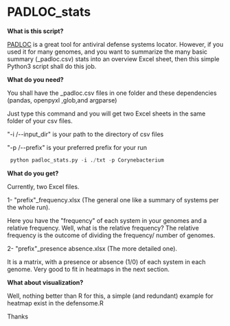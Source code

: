 # PADLOC_stats

**What is this script?**

[PADLOC](https://github.com/padlocbio/padloc) is a great tool for antiviral defense systems locator. However, if you used it for many genomes, and you want to summarize the many basic summary (_padloc.csv) stats into an overview Excel sheet, then this simple Python3 script shall do this job.


**What do you need?**

You shall have the _padloc.csv files in one folder and these dependencies (pandas, openpyxl ,glob,and argparse)

Just type this command and you will get two Excel sheets in the same folder of your csv files.

"-i /--input_dir"  is your path to the directory of csv files 

"-p /--prefix"  is your preferred prefix for your run

```python
 python padloc_stats.py -i ./txt -p Corynebacterium
```

**What do you get?**


Currently, two Excel files.

1- "prefix"_frequency.xlsx (The general one like a summary of systems per the whole run).

Here you have the "frequency" of each system in your genomes and a relative frequency. Well, what is the relative frequency? The relative frequency is the outcome of dividing the frequency/ number of genomes.


2- "prefix"_presence absence.xlsx  (The more detailed one).

It is a matrix, with a presence or absence (1/0) of each system in each genome. Very good to fit in heatmaps in the next section.

**What about visualization?**

Well, nothing better than R for this, a simple (and redundant) example for heatmap exist in the defensome.R


Thanks
